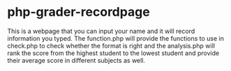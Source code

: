 # php-grader-recordpage
This is a webpage that you can input your name and it will record information you typed.
The function.php will provide the functions to use in check.php to check whether the format is right and the analysis.php will rank the score from the highest student to the lowest student and provide their average score in different subjects as well. 
